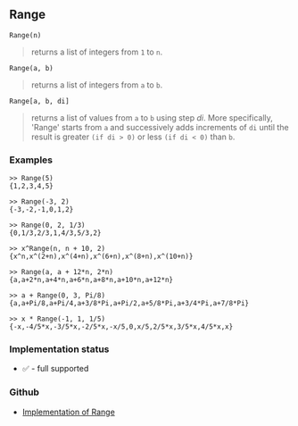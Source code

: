 ## Range

```
Range(n)
```

> returns a list of integers from `1` to `n`.
	
```
Range(a, b)
```

> returns a list of integers from `a` to `b`.

```
Range[a, b, di]
```

> returns a list of values from `a` to `b` using step $di$. More specifically, 'Range' starts from `a` and successively adds increments of `di` until the result is greater `(if di > 0)` or less `(if di < 0)` than `b`.
        
### Examples

```
>> Range(5)
{1,2,3,4,5}

>> Range(-3, 2)
{-3,-2,-1,0,1,2} 

>> Range(0, 2, 1/3)
{0,1/3,2/3,1,4/3,5/3,2}

>> x^Range(n, n + 10, 2)
{x^n,x^(2+n),x^(4+n),x^(6+n),x^(8+n),x^(10+n)}

>> Range(a, a + 12*n, 2*n)
{a,a+2*n,a+4*n,a+6*n,a+8*n,a+10*n,a+12*n}

>> a + Range(0, 3, Pi/8)
{a,a+Pi/8,a+Pi/4,a+3/8*Pi,a+Pi/2,a+5/8*Pi,a+3/4*Pi,a+7/8*Pi}

>> x * Range(-1, 1, 1/5)
{-x,-4/5*x,-3/5*x,-2/5*x,-x/5,0,x/5,2/5*x,3/5*x,4/5*x,x}
```






### Implementation status

* &#x2705; - full supported

### Github

* [Implementation of Range](https://github.com/axkr/symja_android_library/blob/master/symja_android_library/matheclipse-core/src/main/java/org/matheclipse/core/builtin/ListFunctions.java#L5532) 
